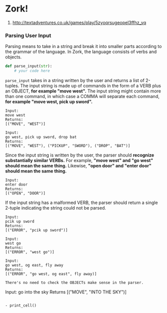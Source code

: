 # Zork!


1. http://textadventures.co.uk/games/play/5zyoqrsugeopel3ffhz_vq

### Parsing User Input

Parsing means to take in a string and break it into smaller parts according to the grammar of the language. In Zork, the language consists of verbs and objects.

```python
def parse_input(str):
    # your code here
```

`parse_input` takes in a string written by the user and returns a list of 2-tuples. The input string is made up of commands in the form of a VERB plus an OBJECT, **for example "move west".** The input string might contain more than one command, in which case a COMMA will separate each command, **for example "move west, pick up sword".**

```
Input:
move west
Returns:
[("MOVE", "WEST")]
```

```
Input:
go west, pick up sword, drop bat
Returns:
[("MOVE", "WEST"), ("PICKUP", "SWORD"), ("DROP", "BAT")]
```

Since the input string is written by the user, the parser should __**recognize substantially similar VERBs.**__ For example, **"move west" and "go west" should mean the same thing.** Likewise, **"open door" and "enter door" should mean the same thing.**

```
Input:
enter door
Returns:
[("OPEN", "DOOR")]
```

If the input string has a malformed VERB, the parser should return a single 2-tuple indicating the string could not be parsed.

```
Input:
pcik up sword
Returns:
[("ERROR", "pcik up sword")]
```

```
Input:
west go 
Returns:
[("ERROR", "west go")]
```

```
Input:
go west, og east, fly away
Returns:
[("ERROR", "go west, og east", fly away)]

There's no need to check the OBJECTs make sense in the parser.

```
Input:
go into the sky
Returns
[("MOVE", "INTO THE SKY")]
```

- print_cell()